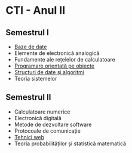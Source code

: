 # CTI - Anul II

## Semestrul I

- [Baze de date](../../Materii/Informatică/BD.md)
- Elemente de electronică analogică
- Fundamente ale rețelelor de calculatoare
- [Programare orientată pe obiecte](../../Materii/Informatică/POO.md)
- [Structuri de date și algoritmi](../../Materii/Informatică/SD.md)
- Teoria sistemelor

## Semestrul II

- Calculatoare numerice
- Electronică digitală
- Metode de dezvoltare software
- Protocoale de comunicație
- [Tehnici web](../../Materii/Informatică/TW.md)
- Teoria probabilităților și statistică matematică
